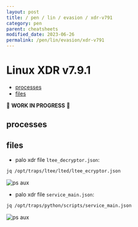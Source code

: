 ```yaml
---
layout: post
title: / pen / lin / evasion / xdr-v791
category: pen
parent: cheatsheets
modified_date: 2023-06-26
permalink: /pen/lin/evasion/xdr-v791
---
```


# Linux XDR v7.9.1

<!-- vscode-markdown-toc -->
* [processes](#processes)
* [files](#files)

<!-- vscode-markdown-toc-config
	numbering=false
	autoSave=true
	/vscode-markdown-toc-config -->
<!-- /vscode-markdown-toc -->

🚧 **WORK IN PROGRESS** 🚧

## <a name='processes'></a>processes

## <a name='files'></a>files

* palo xdr file ```ltee_decryptor.json```:
```bash
jq /opt/traps/ltee/lted/ltee_ecryptor.json
```
![ps aux](/assets/images/xdr-file-ltee_decryptor.json.png)

* palo xdr file ```service_main.json```:
```bash
jq /opt/traps/python/scripts/service_main.json
```
![ps aux](/assets/images/xdr-file-services.json.png)